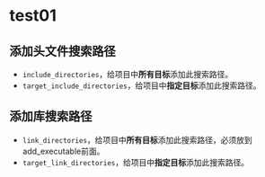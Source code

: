 # test01
## 添加头文件搜索路径
* `include_directories`，给项目中**所有目标**添加此搜索路径。
* `target_include_directories`，给项目中**指定目标**添加此搜索路径。

## 添加库搜索路径
* `link_directories`，给项目中**所有目标**添加此搜索路径，必须放到add_executable前面。
* `target_link_directories`，给项目中**指定目标**添加此搜索路径。
